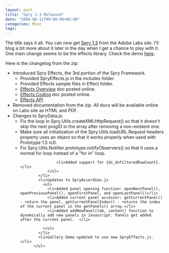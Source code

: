 ```yaml
---
layout: post
title: "Spry 1.3 Released"
date: "2006-08-11T09:08:00+06:00"
categories: Misc 
tags: 
---
```


The title says it all. You can now get <a href="http://labs.adobe.com/technologies/spry/">Spry 1.3</a> from the Adobe Labs site. I'll blog a bit more about it later in the day when I get a chance to play with it. One main change seems to be the effects library. Check the demo <a href="http://labs.adobe.com/technologies/spry/demos/effects/#">here</a>.

Here is the changelog from the zip:
<!--more-->
<ul>
<li>Introduced Spry Effects, the 3rd portion of the Spry Framework.
<ul>
<li>Provided SpryEffects.js in the includes folder.</li>
<li>Provided Effects sample files in Effect folder.   </li>
<li><a href="articles/effects_model/index.htm">Effects Overview</a> doc posted online.</li>
<li><a href="articles/effects_coding/index.html">Effects Coding</a><strong> </strong>doc posted online.  </li>
<li><a href="articles/effects_api/index.html">Effects API </a></li>
</ul>
</li>
            <li>Removed documentation from the zip. All docs will be available online on Labs site as HTML and PDF. </li>
            <li>Changes to SpryData.js:
            	<ul>
            		<li>Fix the loop in Spry.Utils.createXMLHttpRequest() so that it doesn't skip the next progID in the array after removing a non-existent one.</li>
            		<li>Make sure all initialization of the Spry.Utils.loadURL.Request headers property uses an object so that it works properly when used with Prototype 1.5 rc0.   </li>
            		<li>Fix Spry.Utils.Notifier.prototype.notifyObservers() so that it uses a normal for loop instead of a &quot;for in&quot; loop. </li>

            		<li>Added support for {ds_UnfilteredRowCount}. </li>
            	</ul>
            </li>
	        <li>Updates to SpryAccordion.js
	          <ul>
	            <li>Added panel opening function: openNextPanel(), openPreviousPanel(), openFirstPanel, and openLastPanel()</li>
                <li>Added current panel accessor: getCurrentPanel() - return the panel, getCurrentPanelIndex() - returns the index of the current panel in the getPanels() array.</li>
	            <li>Added addNewPanel(tab, content) function to dynamically add new panels in Javascript. Panels get added after the current panel.  </li>

          	  </ul>
	        </li>
        	<li>Gallery Demo updated to use new SpryEffects.js. </li>
		  </ul>